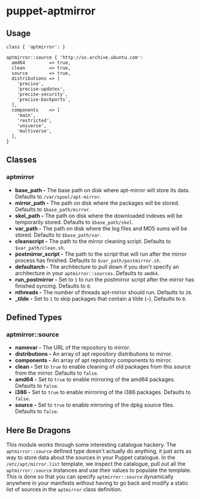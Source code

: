 # puppet-aptmirror

## Usage

```puppet
class { 'aptmirror': }

aptmirror::source { 'http://us.archive.ubuntu.com':
  amd64         => true,
  clean         => true,
  source        => true,
  distributions => [
    'precise',
    'precise-updates',
    'precise-security',
    'precise-backports',
  ],
  components    => [
    'main',
    'restricted',
    'universe',
    'multiverse',
  ],
}
```

## Classes
### aptmirror
 * **base_path         -** The base path on disk where apt-mirror will store
                           its data. Defaults to `/var/spool/apt-mirror`.
 * **mirror_path       -** The path on disk where the packages will be stored.
                           Defaults to `$base_path/mirror`.
 * **skel_path         -** The path on disk where the downloaded indexes will
                           be temporarily stored. Defaults to
                           `$base_path/skel`.
 * **var_path          -** The path on disk where the log files and MD5 sums
                           will be stored. Defaults to `$base_path/var`.
 * **cleanscript       -** The path to the mirror cleaning script. Defaults to
                           `$var_path/clean.sh`.
 * **postmirror_script -** The path to the script that will run after the
                           mirror process has finished. Defaults to
                           `$var_path/postmirror.sh`.
 * **defaultarch       -** The architecture to pull down if you don't specify
                           an architecture in your `aptmirror::sources`.
                           Defaults to `amd64`.
 * **run_postmirror    -** Set to `1` to run the postmirror script after the
                           mirror has finished syncing. Defaults to `0`.
 * **nthreads          -** The number of threads apt-mirror should run.
                           Defaults to `20`.
 * **_tilde            -** Set to `1` to skip packages that contain a tilde
                           (`~`). Defaults to `0`.

## Defined Types
### aptmirror::source
 * **namevar       -** The URL of the repository to mirror.
 * **distributions -** An array of apt repository distributions to mirror.
 * **components    -** An array of apt repository components to mirror.
 * **clean         -** Set to `true` to enable cleaning of old packages from
                       this source from the mirror. Defaults to `false`.
 * **amd64         -** Set to `true` to enable mirroring of the amd64 packages.
                       Defaults to `false`.
 * **i386          -** Set to `true` to enable mirroring of the i386 packages.
                       Defaults to `false`.
 * **source        -** Set to `true` to enable mirroring of the dpkg source
                       files. Defaults to `false`.

## Here Be Dragons
This module works through some interesting catalogue hackery. The
`aptmirror::source` defined type doesn't actually do anything, it just acts as
way to store data about the sources in your Puppet catalogue. In the
`/etc/apt/mirror.list` template, we inspect the catalogue, pull out all the
`aptmirror::source` instances and use their values to populate the template.
This is done so that you can specify `aptmirror::source` dynamically anywhere
in your manifests without having to go back and modify a static list of sources
in the `aptmirror` class definition.
